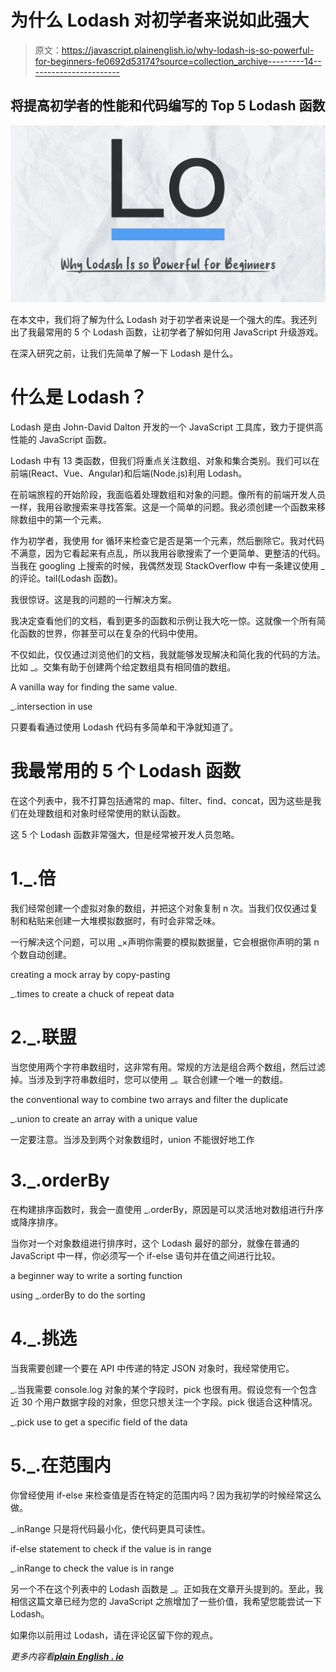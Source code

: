 # 为什么 Lodash 对初学者来说如此强大

> 原文：<https://javascript.plainenglish.io/why-lodash-is-so-powerful-for-beginners-fe0692d53174?source=collection_archive---------14----------------------->

## 将提高初学者的性能和代码编写的 Top 5 Lodash 函数

![](img/cfe3683d6d1b6893cb49354265d16a3b.png)

在本文中，我们将了解为什么 Lodash 对于初学者来说是一个强大的库。我还列出了我最常用的 5 个 Lodash 函数，让初学者了解如何用 JavaScript 升级游戏。

在深入研究之前，让我们先简单了解一下 Lodash 是什么。

# 什么是 Lodash？

Lodash 是由 John-David Dalton 开发的一个 JavaScript 工具库，致力于提供高性能的 JavaScript 函数。

Lodash 中有 13 类函数，但我们将重点关注数组、对象和集合类别。我们可以在前端(React、Vue、Angular)和后端(Node.js)利用 Lodash。

在前端旅程的开始阶段，我面临着处理数组和对象的问题。像所有的前端开发人员一样，我用谷歌搜索来寻找答案。这是一个简单的问题。我必须创建一个函数来移除数组中的第一个元素。

作为初学者，我使用 for 循环来检查它是否是第一个元素，然后删除它。我对代码不满意，因为它看起来有点乱，所以我用谷歌搜索了一个更简单、更整洁的代码。当我在 googling 上搜索的时候，我偶然发现 StackOverflow 中有一条建议使用 _ 的评论。tail(Lodash 函数)。

我很惊讶。这是我的问题的一行解决方案。

我决定查看他们的文档，看到更多的函数和示例让我大吃一惊。这就像一个所有简化函数的世界，你甚至可以在复杂的代码中使用。

不仅如此，仅仅通过浏览他们的文档，我就能够发现解决和简化我的代码的方法。比如 _。交集有助于创建两个给定数组具有相同值的数组。

A vanilla way for finding the same value.

_.intersection in use

只要看看通过使用 Lodash 代码有多简单和干净就知道了。

# 我最常用的 5 个 Lodash 函数

在这个列表中，我不打算包括通常的 map、filter、find、concat，因为这些是我们在处理数组和对象时经常使用的默认函数。

这 5 个 Lodash 函数非常强大，但是经常被开发人员忽略。

# 1._.倍

我们经常创建一个虚拟对象的数组，并把这个对象复制 n 次。当我们仅仅通过复制和粘贴来创建一大堆模拟数据时，有时会非常乏味。

一行解决这个问题，可以用 _×声明你需要的模拟数据量，它会根据你声明的第 n 个数自动创建。

creating a mock array by copy-pasting

_.times to create a chuck of repeat data

# 2._.联盟

当您使用两个字符串数组时，这非常有用。常规的方法是组合两个数组，然后过滤掉。当涉及到字符串数组时，您可以使用 _。联合创建一个唯一的数组。

the conventional way to combine two arrays and filter the duplicate

_.union to create an array with a unique value

一定要注意。当涉及到两个对象数组时，union 不能很好地工作

# 3._.orderBy

在构建排序函数时，我会一直使用 _.orderBy，原因是可以灵活地对数组进行升序或降序排序。

当你对一个对象数组进行排序时，这个 Lodash 最好的部分，就像在普通的 JavaScript 中一样，你必须写一个 if-else 语句并在值之间进行比较。

a beginner way to write a sorting function

using _.orderBy to do the sorting

# 4._.挑选

当我需要创建一个要在 API 中传递的特定 JSON 对象时，我经常使用它。

_.当我需要 console.log 对象的某个字段时，pick 也很有用。假设您有一个包含近 30 个用户数据字段的对象，但您只想关注一个字段。pick 很适合这种情况。

_.pick use to get a specific field of the data

# 5._.在范围内

你曾经使用 if-else 来检查值是否在特定的范围内吗？因为我初学的时候经常这么做。

_.inRange 只是将代码最小化，使代码更具可读性。

if-else statement to check if the value is in range

_.inRange to check the value is in range

另一个不在这个列表中的 Lodash 函数是 _。正如我在文章开头提到的。至此，我相信这篇文章已经为您的 JavaScript 之旅增加了一些价值，我希望您能尝试一下 Lodash。

如果你以前用过 Lodash，请在评论区留下你的观点。

*更多内容看*[***plain English . io***](https://plainenglish.io/)